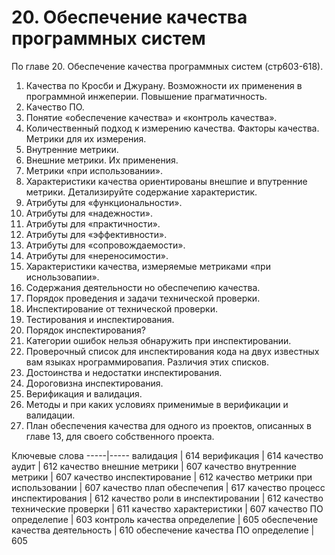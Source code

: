 # 20. Обеспечение качества программных систем
По главе 20. Обеспечение качества программных систем (стр603-618).

1. Качества по Кросби и Джурану. Возможности их применения в программной инжеперии. Повышение прагматичность.
2. Качество ПО.
3. Понятие «обеспечение качества» и «контроль качества». 
4. Количественный подход к измерению качества. Факторы качества. Метрики для их измерения.
5. Внутренние метрики.
6. Внешние метрики. Их применения.
7. Метрики «при использовании».
8. Характеристики качества ориентированы внешпие и впутренние метрики. Детализируйте содержание характеристик.
9. Атрибуты для «функциональности».
10. Атрибуты для «надежности».
11. Атрибуты для «практичности».
12. Атрибуты для «эффективности».
13. Атрибуты для «сопровождаемости».
14. Атрибуты для «нереносимости».
15. Характеристики качества, измеряемые метриками «при иснользовапии».
16. Содержания деятельности но обеспечепию качества.
17. Порядок проведения и задачи технической проверки. 
18. Инспектирование от технической проверки.
19. Тестирования и инспектирования.
20. Порядок инспектирования?
21. Категории ошибок нельзя обнаружить при инспектировании.
22. Проверочный список для инспектирования кода на двух известных вам языках нрограммировапия. Различия этих списков.
23. Достоинства и недостатки инспектирования.
24. Дороговизна инспектирования.
25. Верификация и валидация.
26. Методы и при каких условиях применимые в верификации и валидации.
27. План обеспечения качества для одного из проектов, описанных в главе 13, для своего собственного проекта.

Ключевые слова -----|-----
валидация					|						614
верификация				|						614
качество	аудит 					|				612
качество	внешние метрики 			|				607
качество	внутренние метрики 		|					607
качество	инспектирование 			|				612
качество	метрики при использовании 			|			607
качество	плап обеспечепия 			|			617
качество	процесс инспектирования 			|			612
качество	роли в инспектировании 			|			612
качество	технические проверки 			|				611
качество	характеристики  			|					607
качество ПО	определепие 			|				603
контроль качества	определепие  			|			605
обеспечение качества	деятельность  			|			610
обеспечение качества ПО	определепие  		|			605
